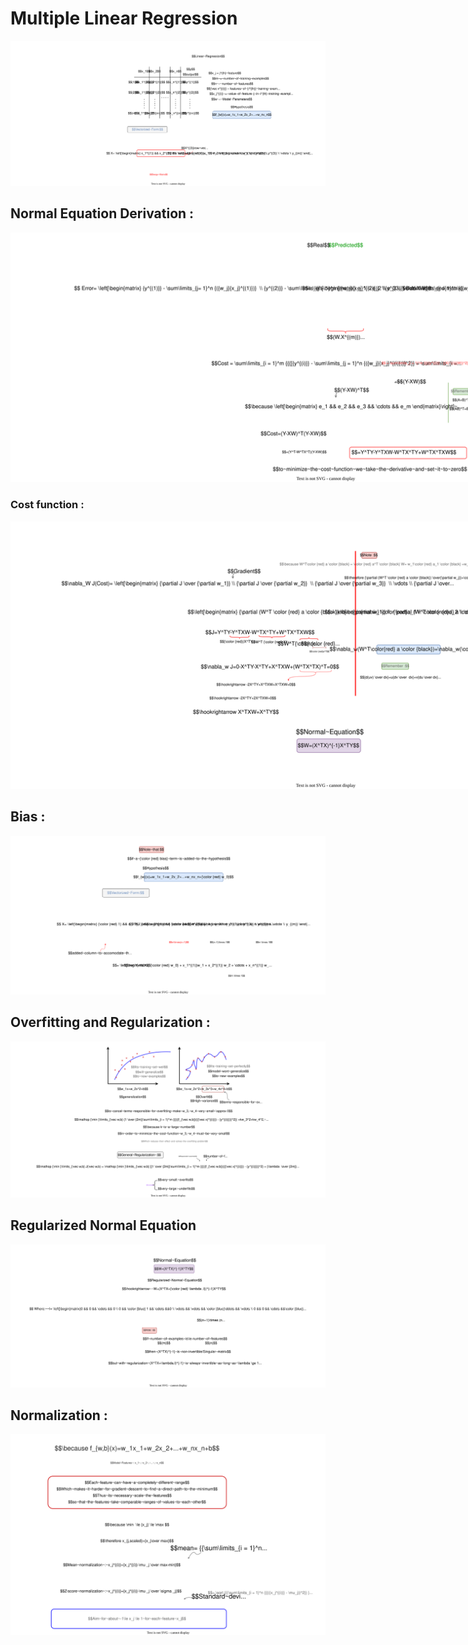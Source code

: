 <style>
.bigger {
    max-width:200%;
    height:auto;
}
</style>  

# Multiple Linear Regression 
<img src="images/regurzation.svg">

## Normal Equation Derivation :
<img src="images/minimize.svg" class ="bigger">

### Cost function :
<img src="images/reguralilambda.svg" class ="bigger">

## Bias :

<img src="images/bias.svg">

## Overfitting and Regularization :

<img src="images/overfit.svg">

## Regularized Normal Equation

<img src="images/normregular.svg">

## Normalization : 
<img src="images/feature~scaling.svg">

